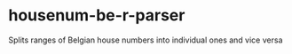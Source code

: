 housenum-be-r-parser
====================

Splits ranges of Belgian house numbers into individual ones and vice versa
